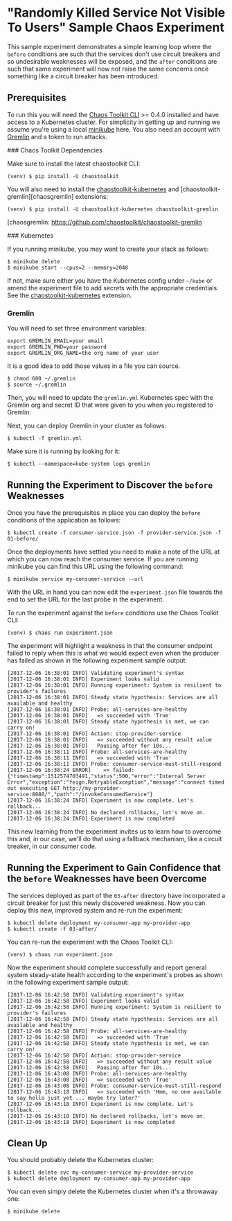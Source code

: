 
# "Randomly Killed Service Not Visible To Users" Sample Chaos Experiment

This sample experiment demonstrates a simple learning loop where the `before`
conditions are such that the  services don't use circuit breakers and so
undesirable weaknesses will be exposed, and the `after` conditions are such
that same experiment will now not raise the same concerns once something like a
circuit breaker has been introduced.

## Prerequisites

To run this you will need the [Chaos Toolkit CLI][chaos-toolkit] >= 0.4.0
installed and have access to a Kubernetes cluster. For simplicity in getting
up and running we assume you're using a local [minikube][] here. You also need
an account with [Gremlin][gremlin] and a token to run attacks.

[minikube]: https://kubernetes.io/docs/getting-started-guides/minikube/
[gremlin]: https://www.gremlin.com
[chaos-toolkit]: https://github.com/chaostoolkit/chaostoolkit

### Chaos Toolkit Dependencies

Make sure to install the latest chaostoolkit CLI:

```shell
(venv) $ pip install -U chaostoolkit
```

You will also need to install the [chaostoolkit-kubernetes][chaosk8s] and
[chaostoolkit-gremlin][chaosgremlin] extensions:

```shell
(venv) $ pip install -U chaostoolkit-kubernetes chaostoolkit-gremlin
```

[chaosk8s]: https://github.com/chaostoolkit/chaostoolkit-kubernetes
[chaosgremlin: https://github.com/chaostoolkit/chaostoolkit-gremlin

### Kubernetes

If you running minikube, you may want to create your stack as follows:

```
$ minikube delete
$ minikube start --cpus=2 --memory=2048
```

If not, make sure either you have the Kubernetes config under `~/kube` or
amend the experiment file to add secrets with the appropriate credentials.
See the [chaostoolkit-kubernetes][chaosk8s] extension.

### Gremlin

You will need to set three environment variables:

```
export GREMLIN_EMAIL=your email
export GREMLIN_PWD=your password
export GREMLIN_ORG_NAME=the org name of your user
```

It is a good idea to add those values in a file you can source.

```
$ chmod 600 ~/.gremlin
$ source ~/.gremlin
```

Then, you will need to update the `gremlin.yml` Kubernetes spec with the
Gremlin org and secret ID that were given to you when you registered to Gremlin.

Next, you can deploy Gremlin in your cluster as follows:

```
$ kubectl -f gremlin.yml
```

Make sure it is running by looking for it:

```
$ kubectl --namespace=kube-system logs gremlin
```

## Running the Experiment to Discover the `before` Weaknesses

Once you have the prerequisites in place you can deploy the `before` conditions
of the application as follows:

```shell
$ kubectl create -f consumer-service.json -f provider-service.json -f 01-before/
``` 

Once the deployments have settled you need to make a note of the URL at which
you can now reach the consumer service. If you are running minikube you can find
this URL using the following command:

```shell
$ minikube service my-consumer-service --url
```

With the URL in hand you can now edit the `experiment.json` file towards the end
to set the URL for the last probe in the experiment.

To run the experiment against the `before` conditions use the Chaos Toolkit CLI:

```shell
(venv) $ chaos run experiment.json
```

The experiment will highlight a weakness in that the consumer endpoint failed
to reply when this is what we would expect even when the producer has failed as
shown in the following experiment sample output:

```shell
[2017-12-06 16:38:01 INFO] Validating experiment's syntax
[2017-12-06 16:38:01 INFO] Experiment looks valid
[2017-12-06 16:38:01 INFO] Running experiment: System is resilient to provider's failures
[2017-12-06 16:38:01 INFO] Steady state hypothesis: Services are all available and healthy
[2017-12-06 16:38:01 INFO] Probe: all-services-are-healthy
[2017-12-06 16:38:01 INFO]   => succeeded with 'True'
[2017-12-06 16:38:01 INFO] Steady state hypothesis is met, we can carry on!
[2017-12-06 16:38:01 INFO] Action: stop-provider-service
[2017-12-06 16:38:01 INFO]   => succeeded without any result value
[2017-12-06 16:38:01 INFO]   Pausing after for 10s...
[2017-12-06 16:38:11 INFO] Probe: all-services-are-healthy
[2017-12-06 16:38:11 INFO]   => succeeded with 'True'
[2017-12-06 16:38:11 INFO] Probe: consumer-service-must-still-respond
[2017-12-06 16:38:24 ERROR]    => failed: {"timestamp":1512574703491,"status":500,"error":"Internal Server Error","exception":"feign.RetryableException","message":"connect timed out executing GET http://my-provider-service:8080/","path":"/invokeConsumedService"}
[2017-12-06 16:38:24 INFO] Experiment is now complete. Let's rollback...
[2017-12-06 16:38:24 INFO] No declared rollbacks, let's move on.
[2017-12-06 16:38:24 INFO] Experiment is now completed
```

This new learning from the experiment invites us to learn how to overcome this
and, in our case, we'll do that using a fallback mechanism, like a circuit
breaker, in our consumer code.

## Running the Experiment to Gain Confidence that the `before` Weaknesses have been Overcome

The services deployed as part of the `03-after` directory have incorporated a
circuit breaker for just this newly discovered weakness. Now you can deploy
this new, improved system and re-run the experiment:

```shell
$ kubectl delete deployment my-consumer-app my-provider-app
$ kubectl create -f 03-after/
```

You can re-run the experiment with the Chaos Toolkit CLI:

```shell
(venv) $ chaos run experiment.json
```

Now the experiment should complete successfully and report general system
steady-state health according to the experiment's probes as shown in the
following experiment sample output:

```shell
[2017-12-06 16:42:58 INFO] Validating experiment's syntax
[2017-12-06 16:42:58 INFO] Experiment looks valid
[2017-12-06 16:42:58 INFO] Running experiment: System is resilient to provider's failures
[2017-12-06 16:42:58 INFO] Steady state hypothesis: Services are all available and healthy
[2017-12-06 16:42:58 INFO] Probe: all-services-are-healthy
[2017-12-06 16:42:58 INFO]   => succeeded with 'True'
[2017-12-06 16:42:58 INFO] Steady state hypothesis is met, we can carry on!
[2017-12-06 16:42:58 INFO] Action: stop-provider-service
[2017-12-06 16:42:58 INFO]   => succeeded without any result value
[2017-12-06 16:42:58 INFO]   Pausing after for 10s...
[2017-12-06 16:43:08 INFO] Probe: all-services-are-healthy
[2017-12-06 16:43:08 INFO]   => succeeded with 'True'
[2017-12-06 16:43:08 INFO] Probe: consumer-service-must-still-respond
[2017-12-06 16:43:18 INFO]   => succeeded with 'Hmm, no one available to say hello just yet ... maybe try later?'
[2017-12-06 16:43:18 INFO] Experiment is now complete. Let's rollback...
[2017-12-06 16:43:18 INFO] No declared rollbacks, let's move on.
[2017-12-06 16:43:18 INFO] Experiment is now completed
```

## Clean Up

You should probably delete the Kubernetes cluster:

```
$ kubectl delete svc my-consumer-service my-provider-service
$ kubectl delete deployment my-consumer-app my-provider-app

```

You can even simply delete the Kubernetes cluster when it's a throwaway one:

```
$ minikube delete
```